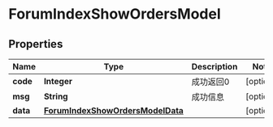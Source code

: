 
# ForumIndexShowOrdersModel

## Properties
Name | Type | Description | Notes
------------ | ------------- | ------------- | -------------
**code** | **Integer** | 成功返回0 |  [optional]
**msg** | **String** | 成功信息 |  [optional]
**data** | [**ForumIndexShowOrdersModelData**](ForumIndexShowOrdersModelData.md) |  |  [optional]



